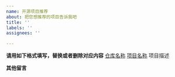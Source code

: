 ```yaml
---
name: 开源项目推荐
about: 把您想推荐的项目告诉我吧
title: ''
labels: ''
assignees: ''

---
```


**请用如下格式填写，替换或者删除对应内容**
[仓库名称](仓库链接) [项目名称](项目网站链接) 项目描述

**其他留言**
